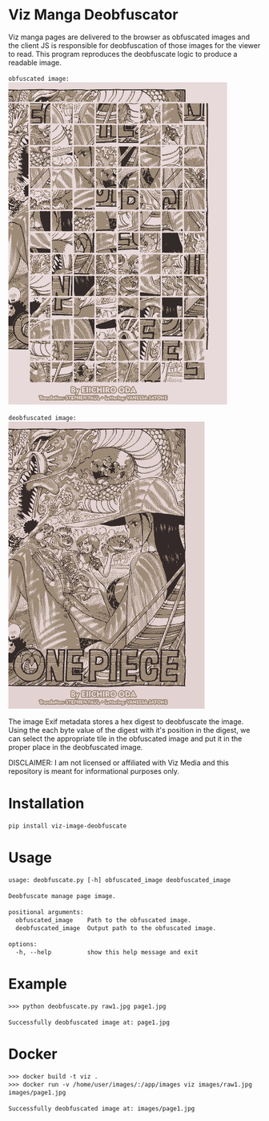 # Viz Manga Deobfuscator

Viz manga pages are delivered to the browser as obfuscated images and the client JS is responsible for deobfuscation of those images for the viewer to read. This program reproduces the deobfuscate logic to produce a readable image.

`obfuscated image:`
![obfuscated image](https://github.com/minormending/viz-image-deobfuscate/blob/main/images/raw1.jpg)

`deobfuscated image:`
![deobfuscated image](https://github.com/minormending/viz-image-deobfuscate/blob/main/images/page1.jpg)

The image Exif metadata stores a hex digest to deobfuscate the image. Using the each byte value of the digest with it's position in the digest, we can select the appropriate tile in the obfuscated image and put it in the proper place in the deobfuscated image.  

DISCLAIMER: I am not licensed or affiliated with Viz Media and this repository is meant for informational purposes only.

# Installation 
```
pip install viz-image-deobfuscate 
```


# Usage
```
usage: deobfuscate.py [-h] obfuscated_image deobfuscated_image

Deobfuscate manage page image.

positional arguments:
  obfuscated_image    Path to the obfuscated image.
  deobfuscated_image  Output path to the obfuscated image.

options:
  -h, --help          show this help message and exit
```

# Example
```
>>> python deobfuscate.py raw1.jpg page1.jpg

Successfully deobfuscated image at: page1.jpg
```

# Docker
```
>>> docker build -t viz .
>>> docker run -v /home/user/images/:/app/images viz images/raw1.jpg images/page1.jpg

Successfully deobfuscated image at: images/page1.jpg
```
